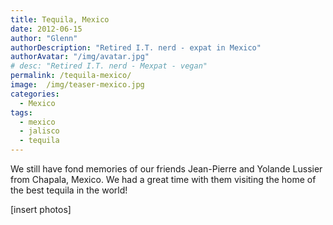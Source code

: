```yaml
---
title: Tequila, Mexico
date: 2012-06-15
author: "Glenn"
authorDescription: "Retired I.T. nerd - expat in Mexico"
authorAvatar: "/img/avatar.jpg"
# desc: "Retired I.T. nerd - Mexpat - vegan"
permalink: /tequila-mexico/
image:  /img/teaser-mexico.jpg
categories:
  - Mexico
tags:
  - mexico
  - jalisco
  - tequila
---
```

We still have fond memories of our friends Jean-Pierre and Yolande Lussier from Chapala, Mexico. We had a great time with them visiting the home of the best tequila in the world!

[insert photos]